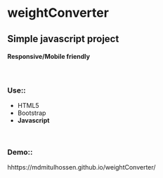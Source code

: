 # weightConverter
<h2>Simple javascript project</h2>
<h4>Responsive/Mobile friendly</h4><br>
<h3>Use::</h3>
<ul>
  <li>HTML5</li>
  <li>Bootstrap</li>
  <li><b>Javascript</b></li>
</ul>
<br>
<h3>Demo::</h3>hhttps://mdmitulhossen.github.io/weightConverter/
